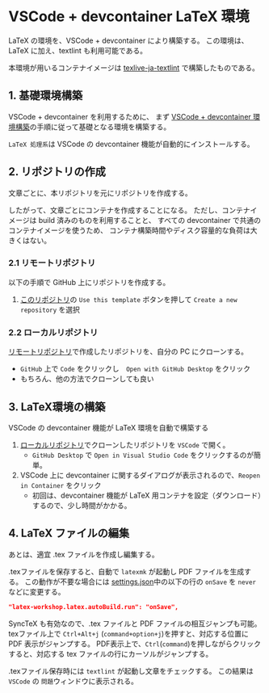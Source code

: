 # VSCode + devcontainer LaTeX 環境

LaTeX の環境を、VSCode + devcontainer により構築する。
この環境は、LaTeX に加え、textlint も利用可能である。

本環境が用いるコンテナイメージは [texlive-ja-textlint](https://github.com/smkwlab/texlive-ja-textlint) で構築したものである。

## 1. 基礎環境構築

VSCode + devcontainer を利用するために、
まず [VSCode + devcontainer 環境構築](.devcontainer/SETUP-devcontainer.md)の手順に従って基礎となる環境を構築する。

`LaTeX 処理系`は VSCode の devcontainer 機能が自動的にインストールする。

## 2. リポジトリの作成

文章ごとに、本リポジトリを元にリポジトリを作成する。

したがって、文章ごとにコンテナを作成することになる。
ただし、コンテナイメージは build 済みのものを利用することと、
すべての devcontainer で共通のコンテナイメージを使うため、
コンテナ構築時間やディスク容量的な負荷は大きくはない。

### 2.1 リモートリポジトリ

以下の手順で GitHub 上にリポジトリを作成する。

1. [このリポジトリ](https://github.com/smkwlab/latex-environment)の
`Use this template` ボタンを押して `Create a new repository` を選択

### 2.2 ローカルリポジトリ

[リモートリポジトリ](#21-リモートリポジトリ)で作成したリポジトリを、自分の PC にクローンする。

- `GitHub` 上で `Code` をクリックし　`Open with GitHub Desktop` をクリック
- もちろん、他の方法でクローンしても良い

## 3. LaTeX環境の構築

VSCode の devcontainer 機能が LaTeX 環境を自動で構築する

1. [ローカルリポジトリ](#22-ローカルリポジトリ)でクローンしたリポジトリを `VSCode` で開く。
   - `GitHub Desktop` で `Open in Visual Studio Code` をクリックするのが簡単。
2. VSCode 上に devcontainer に関するダイアログが表示されるので、`Reopen in Container` をクリック
   - 初回は、devcontainer 機能が LaTeX 用コンテナを設定（ダウンロード）するので、少し時間がかかる。

## 4. LaTeX ファイルの編集

あとは、適宜 .tex ファイルを作成し編集する。

.texファイルを保存すると、自動で `latexmk` が起動し PDF ファイルを生成する。
この動作が不要な場合には [settings.json](.vscode/settings.json)中の以下の行の `onSave` を `never` などに変更する。

```json
"latex-workshop.latex.autoBuild.run": "onSave",
```

SyncTeX も有効なので、.tex ファイルと PDF ファイルの相互ジャンプも可能。
texファイル上で `Ctrl+Alt+j` (`command+option+j`)を押すと、対応する位置に PDF 表示がジャンプする。
PDF表示上で、`Ctrl`(`command`)を押しながらクリックすると、対応する tex ファイルの行にカーソルがジャンプする。

.texファイル保存時には `textlint` が起動し文章をチェックする。
この結果は `VSCode` の `問題`ウィンドウに表示される。
